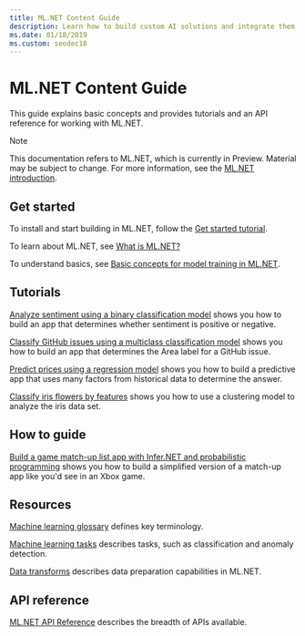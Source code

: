 ```yaml
---
title: ML.NET Content Guide
description: Learn how to build custom AI solutions and integrate them into your .NET applications using ML.NET.
ms.date: 01/18/2019
ms.custom: seodec18
---
```

# ML.NET Content Guide

This guide explains basic concepts and provides tutorials and an API reference for working with ML.NET.

> [!NOTE]
> This documentation refers to ML.NET, which is currently in Preview. Material may be subject to change. For more information, see the [ML.NET introduction](https://www.microsoft.com/net/learn/apps/machine-learning-and-ai/ml-dotnet).

## Get started

To install and start building in ML.NET, follow the [Get started tutorial](https://www.microsoft.com/net/learn/machinelearning-ai/ml-dotnet-get-started-tutorial).

To learn about ML.NET, see [What is ML.NET?](what-is-mldotnet.md)

To understand basics, see [Basic concepts for model training in ML.NET](basic-concepts-model-training-in-mldotnet.md).

## Tutorials

[Analyze sentiment using a binary classification model](tutorials/sentiment-analysis.md) shows you how to build an app that determines whether sentiment is positive or negative.

[Classify GitHub issues using a multiclass classification model](tutorials/github-issue-classification.md) shows you how to build an app that determines the Area label for a GitHub issue.

[Predict prices using a regression model](tutorials/taxi-fare.md) shows you how to build a predictive app that uses many factors from historical data to determine the answer.

[Classify iris flowers by features](tutorials/iris-clustering.md) shows you how to use a clustering model to analyze the iris data set. 

## How to guide

[Build a game match-up list app with Infer.NET and probabilistic programming](how-to-guides/matchup-app-infer-net.md) shows you how to build a simplified version of a match-up app like you'd see in an Xbox game.

## Resources

[Machine learning glossary](resources/glossary.md) defines key terminology.

[Machine learning tasks](resources/tasks.md) describes tasks, such as classification and anomaly detection. 

[Data transforms](resources/transforms.md) describes data preparation capabilities in ML.NET.


## API reference

[ML.NET API Reference](https://docs.microsoft.com/dotnet/api/?view=ml-dotnet) describes the breadth of APIs available.
